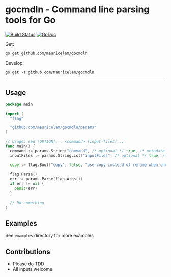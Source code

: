 # gocmdln - Command line parsing tools for Go

[![Build Status](https://travis-ci.org/mauricelam/gocmdln.svg?branch=master)](https://travis-ci.org/mauricelam/gocmdln) [![GoDoc](https://godoc.org/github.com/mauricelam/gocmdln/params?status.png)](http://godoc.org/github.com/mauricelam/gocmdln/params)

Get:

```
go get github.com/mauricelam/gocmdln
```

Develop:

```
go get -t github.com/mauricelam/gocmdln
```

-----

## Usage

```go
package main

import (
  "flag"

  "github.com/mauricelam/gocmdln/params"
)

// Usage: sed [OPTION]... <command> [input-files]...
func main() {
  command := params.String("command", /* optional */ true, /* metadata */ nil);
  inputFiles := params.StringList("inputFiles", /* optional */ true, /* metadata */ nil);

  copy := flag.Bool("copy", false, "use copy instead of rename when shuffling files in -i mode")
  
  flag.Parse()
  err := params.Parse(flag.Args())
  if err != nil {
    panic(err)
  }
  
  // Do something
}
```

## Examples

See `examples` directory for more examples

## Contributions

  * Please do TDD
  * All inputs welcome
